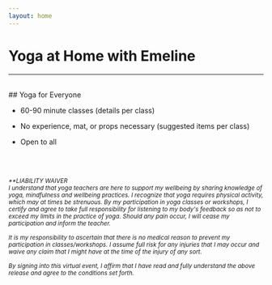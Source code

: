 ```yaml
---
layout: home
---
```

# Yoga at Home with Emeline

---
<br/>
## Yoga for Everyone
<br/>
<!-- ### <strong>Live:</strong> -->

<!-- Tuesdays from 4:30-5:30pm EDT -->
- 60-90 minute classes (details per class)

- No experience, mat, or props necessary (suggested items per class)

- Open to all

<!-- - Join class via [Zoom](https://dartmouth.zoom.us/j/757625459/)** -->

<br/>
<!-- ### <strong>Classes:</strong> -->

<!-- <strong>Upcoming</strong> -->

<!-- | Class         |Playlist |
|:------------- |:-------------|
| #1 - [Study Break Reset](https://dartmouth.zoom.us/rec/share/z-0yIrO3rm5LUpXv9Eb5BLx9Qdjaeaa8hCMa-aEMxE6tiAeuiqapYPlCsnvoDJKi) |  [Spotify](https://open.spotify.com/playlist/4z4BsycUOc8GjgjKmytCKe?si=AcylkFxZRQmdKYoxEzFriQ)   |
| #2 - [Strength and Stretch](https://dartmouth.zoom.us/rec/share/tJFWDeHA33FIWoHIt0_8BYsfHrngaaa80yQY_PEOyh54kc0u1VW2fLi41fZKvxr_) |  [Spotify](https://open.spotify.com/playlist/2raXlGz9MhNKIDjV9yzTHc?si=W78LosLfS-GVF_ucbAkieA)    |

--- -->

<br/>
  
<sub><em>**LIABILITY WAIVER  
I understand that yoga teachers are here to support my wellbeing by sharing knowledge of yoga, mindfulness and wellbeing practices. I recognize that yoga requires physical activity, which may at times be strenuous. By my participation in yoga classes or workshops, I certify and agree to take full responsibility for listening to my body's feedback so as not to exceed my limits in the practice of yoga. Should any pain occur, I will cease my participation and inform the teacher.  </em></sub>
  
<sub><em>It is my responsibility to ascertain that there is no medical reason to prevent my participation in classes/workshops. I assume full risk for any injuries that I may occur and waive any claim that I might have at the time of the injury of any sort.  </em></sub>
  
<sub><em>By signing into this virtual event, I affirm that I have read and fully understand the above release and agree to the conditions set forth.</em></sub>

